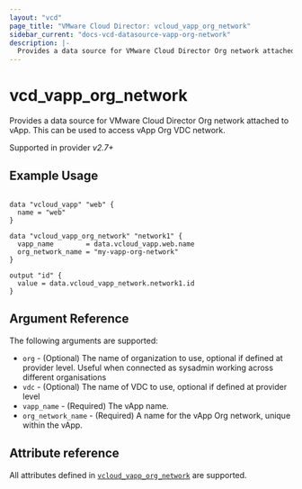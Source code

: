 ```yaml
---
layout: "vcd"
page_title: "VMware Cloud Director: vcloud_vapp_org_network"
sidebar_current: "docs-vcd-datasource-vapp-org-network"
description: |-
  Provides a data source for VMware Cloud Director Org network attached to vApp. This can be used to access vApp Org network.
---
```


# vcd\_vapp\_org\_network

Provides a data source for VMware Cloud Director Org network attached to vApp. This can be used to access vApp Org VDC network.

Supported in provider *v2.7+*

## Example Usage

```hcl

data "vcloud_vapp" "web" {
  name = "web"
}

data "vcloud_vapp_org_network" "network1" {
  vapp_name        = data.vcloud_vapp.web.name
  org_network_name = "my-vapp-org-network"
}

output "id" {
  value = data.vcloud_vapp_network.network1.id
}
```

## Argument Reference

The following arguments are supported:

* `org` - (Optional) The name of organization to use, optional if defined at provider level. Useful when connected as sysadmin working across different organisations
* `vdc` - (Optional) The name of VDC to use, optional if defined at provider level
* `vapp_name` - (Required) The vApp name.
* `org_network_name` - (Required) A name for the vApp Org network, unique within the vApp.

## Attribute reference

All attributes defined in [`vcloud_vapp_org_network`](/providers/vmware/vcd/latest/docs/resources/vapp_org_network#attribute-reference) are supported.

